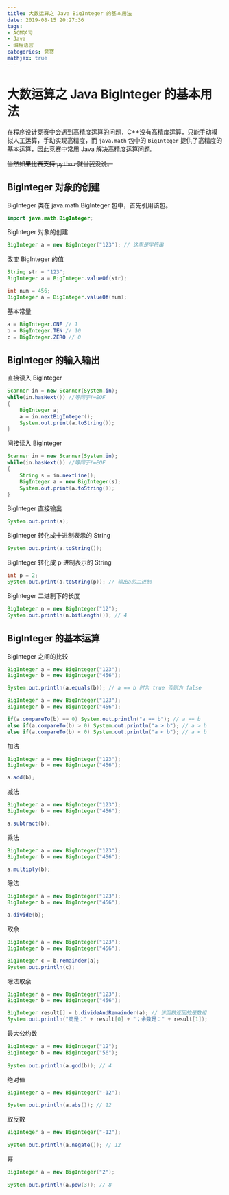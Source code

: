 ```yaml
---
title: 大数运算之 Java BigInteger 的基本用法
date: 2019-08-15 20:27:36
tags:
- ACM学习
- Java
- 编程语言
categories: 竞赛
mathjax: true
---
```


# 大数运算之 Java BigInteger 的基本用法

在程序设计竞赛中会遇到高精度运算的问题，C++没有高精度运算，只能手动模拟人工运算，手动实现高精度，而 `java.math` 包中的 `BigInteger` 提供了高精度的基本运算，因此竞赛中常用 Java 解决高精度运算问题。

~~当然如果比赛支持 `python` 就当我没说。~~

## BigInteger 对象的创建

BigInteger 类在 java.math.BigInteger 包中，首先引用该包。

```java
import java.math.BigInteger;
```

BigInteger 对象的创建

```java
BigInteger a = new BigInteger("123"); // 这里是字符串
```

改变 BigInteger 的值

```java
String str = "123";
BigInteger a = BigInteger.valueOf(str);

int num = 456;
BigInteger a = BigInteger.valueOf(num);
```

基本常量

```java
a = BigInteger.ONE // 1
b = BigInteger.TEN // 10
c = BigInteger.ZERO // 0
```

## BigInteger 的输入输出

直接读入 BigInteger

```java
Scanner in = new Scanner(System.in); 
while(in.hasNext()) //等同于!=EOF
{
    BigInteger a;
    a = in.nextBigInteger();
    System.out.print(a.toString());
}
```

间接读入 BigInteger

```java
Scanner in = new Scanner(System.in); 
while(in.hasNext()) //等同于!=EOF
{
    String s = in.nextLine();
    BigInteger a = new BigInteger(s);
    System.out.print(a.toString());
}
```

BigInteger 直接输出

```java
System.out.print(a);
```

BigInteger 转化成十进制表示的 String

```java
System.out.print(a.toString());
```

BigInteger 转化成 p 进制表示的 String

```java
int p = 2;
System.out.print(a.toString(p)); // 输出a的二进制
```

BigInteger 二进制下的长度

```java
BigInteger n = new BigInteger("12");
System.out.println(n.bitLength()); // 4
```

## BigInteger 的基本运算

BigInteger 之间的比较

```java
BigInteger a = new BigInteger("123");
BigInteger b = new BigInteger("456");

System.out.println(a.equals(b)); // a == b 时为 true 否则为 false
```

```java
BigInteger a = new BigInteger("123");
BigInteger b = new BigInteger("456");

if(a.compareTo(b) == 0) System.out.println("a == b"); // a == b
else if(a.compareTo(b) > 0) System.out.println("a > b"); // a > b
else if(a.compareTo(b) < 0) System.out.println("a < b"); // a < b
```

加法

```java
BigInteger a = new BigInteger("123");
BigInteger b = new BigInteger("456");

a.add(b);
```

减法

```java
BigInteger a = new BigInteger("123");
BigInteger b = new BigInteger("456");

a.subtract(b);
```

乘法

```java
BigInteger a = new BigInteger("123");
BigInteger b = new BigInteger("456");

a.multiply(b);
```

除法

```java
BigInteger a = new BigInteger("123");
BigInteger b = new BigInteger("456");

a.divide(b);
```

取余

```java
BigInteger a = new BigInteger("123");
BigInteger b = new BigInteger("456");

BigInteger c = b.remainder(a);
System.out.println(c);
```

除法取余

```java
BigInteger a = new BigInteger("123");
BigInteger b = new BigInteger("456");

BigInteger result[] = b.divideAndRemainder(a); // 该函数返回的是数组
System.out.println("商是：" + result[0] + "；余数是：" + result[1]);
```

最大公约数

```java
BigInteger a = new BigInteger("12");
BigInteger b = new BigInteger("56");
        
System.out.println(a.gcd(b)); // 4
```

绝对值

```java
BigInteger a = new BigInteger("-12");
        
System.out.println(a.abs()); // 12
```

取反数

```java
BigInteger a = new BigInteger("-12");
        
System.out.println(a.negate()); // 12
```

幂

```java
BigInteger a = new BigInteger("2");
        
System.out.println(a.pow(3)); // 8
```
